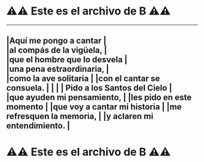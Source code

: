 # ⚠️⚠️ Este es el archivo de **B** ⚠️⚠️
---------------------------------
|Aquí me pongo a cantar          |		
|al compás de la vigüela,        |		
|que el hombre que lo desvela	 |	
|una pena estraordinaria,        |		
|como la ave solitaria	         |
|con el cantar se consuela.		 |
|                                |
|   Pido a los Santos del Cielo	 |	
|que ayuden mi pensamiento,		 |
|les pido en este momento		 |
|que voy a cantar mi historia	 |
|me refresquen la memoria,		 |
|y aclaren mi entendimiento.     |
---------------------------------

# ⚠️⚠️ Este es el archivo de **B** ⚠️⚠️
